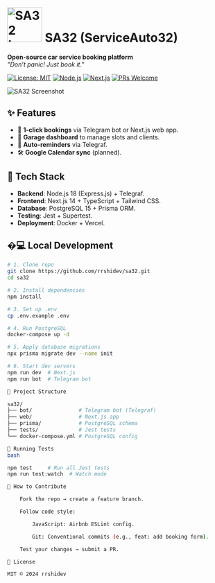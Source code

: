 # <img src="./assets/logo.svg" alt="SA32 Logo" width="80" /> SA32 (ServiceAuto32)  
**Open-source car service booking platform**  
*"Don’t panic! Just book it."*  

[![License: MIT](https://img.shields.io/badge/License-MIT-green.svg)](https://opensource.org/licenses/MIT) 
[![Node.js](https://img.shields.io/badge/Node.js-18%2B-brightgreen)](https://nodejs.org/) 
[![Next.js](https://img.shields.io/badge/Next.js-14-blue)](https://nextjs.org/)
[![PRs Welcome](https://img.shields.io/badge/PRs-welcome-brightgreen.svg)](https://github.com/rrshidev/sa32/pulls)  

![SA32 Screenshot](./assets/app-demo.png)  

## ✨ Features  
- 📅 **1-click bookings** via Telegram bot or Next.js web app.  
- 🔧 **Garage dashboard** to manage slots and clients.  
- 🤖 **Auto-reminders** via Telegraf.  
- 🛠️ **Google Calendar sync** (planned).  

## 🚀 Tech Stack  
- **Backend**: Node.js 18 (Express.js) + Telegraf.  
- **Frontend**: Next.js 14 + TypeScript + Tailwind CSS.  
- **Database**: PostgreSQL 15 + Prisma ORM.  
- **Testing**: Jest + Supertest.  
- **Deployment**: Docker + Vercel.  

## �‍💻 Local Development  
```bash
# 1. Clone repo
git clone https://github.com/rrshidev/sa32.git
cd sa32

# 2. Install dependencies
npm install

# 3. Set up .env
cp .env.example .env

# 4. Run PostgreSQL
docker-compose up -d

# 5. Apply database migrations
npx prisma migrate dev --name init

# 6. Start dev servers
npm run dev  # Next.js
npm run bot  # Telegram bot

🌟 Project Structure

sa32/
├── bot/               # Telegram bot (Telegraf)
├── web/               # Next.js app
├── prisma/            # PostgreSQL schema
├── tests/             # Jest tests
└── docker-compose.yml # PostgreSQL config

🧪 Running Tests
bash

npm test     # Run all Jest tests
npm run test:watch  # Watch mode

🤝 How to Contribute

    Fork the repo → create a feature branch.

    Follow code style:

        JavaScript: Airbnb ESLint config.

        Git: Conventional commits (e.g., feat: add booking form).

    Test your changes → submit a PR.

📜 License

MIT © 2024 rrshidev


